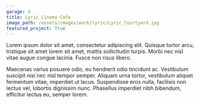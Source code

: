 ```yaml
---
garage: 4
title: Lyric Cinema Cafe
image_path: /assets/images/work/lyric/Lyric_Courtyard.jpg
featured_project: True
---
```


Lorem ipsum dolor sit amet, consectetur adipiscing elit. Quisque tortor arcu, tristique sit amet lorem sit amet, mattis sollicitudin turpis. Morbi nec nisl vitae augue congue lacinia. Fusce non risus libero.

Maecenas varius posuere odio, eu hendrerit odio tincidunt ac. Vestibulum suscipit nisi nec nisl tempor semper. Aliquam urna tortor, vestibulum aliquet fermentum vitae, imperdiet ut lacus. Suspendisse eros nulla, facilisis non lectus vel, lobortis dignissim nunc. Phasellus imperdiet nibh bibendum, efficitur lectus eu, semper lorem.